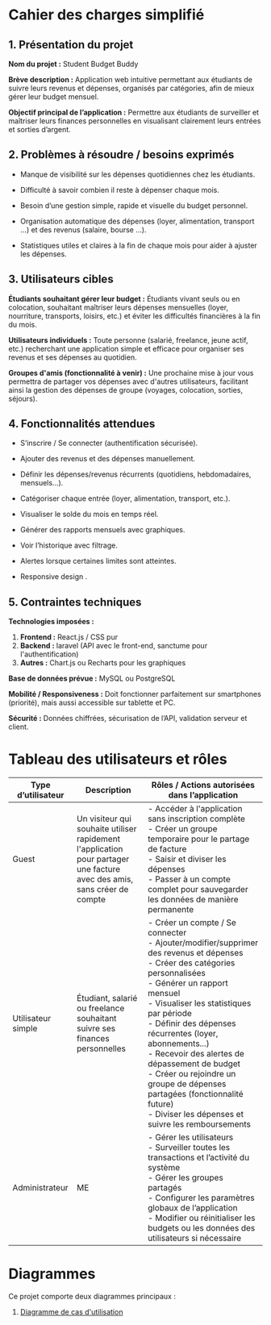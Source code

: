 # Cahier des charges simplifié
## 1. Présentation du projet
**Nom du projet :** Student Budget Buddy

**Brève description :**
Application web intuitive permettant aux étudiants de suivre leurs revenus et dépenses, organisés par catégories, afin de mieux gérer leur budget mensuel.

**Objectif principal de l’application :**
Permettre aux étudiants de surveiller et maîtriser leurs finances personnelles en visualisant clairement leurs entrées et sorties d’argent.

## 2. Problèmes à résoudre / besoins exprimés
- Manque de visibilité sur les dépenses quotidiennes chez les étudiants.

- Difficulté à savoir combien il reste à dépenser chaque mois.

- Besoin d’une gestion simple, rapide et visuelle du budget personnel.

- Organisation automatique des dépenses (loyer, alimentation, transport …) et des revenus (salaire, bourse …).

- Statistiques utiles et claires à la fin de chaque mois pour aider à ajuster les dépenses.

## 3. Utilisateurs cibles
**Étudiants souhaitant gérer leur budget :**
Étudiants vivant seuls ou en colocation, souhaitant maîtriser leurs dépenses mensuelles (loyer, nourriture, transports, loisirs, etc.) et éviter les difficultés financières à la fin du mois.

**Utilisateurs individuels :**
Toute personne (salarié, freelance, jeune actif, etc.) recherchant une application simple et efficace pour organiser ses revenus et ses dépenses au quotidien.

**Groupes d'amis (fonctionnalité à venir) :**
Une prochaine mise à jour vous permettra de partager vos dépenses avec d'autres utilisateurs, facilitant ainsi la gestion des dépenses de groupe (voyages, colocation, sorties, séjours).

## 4. Fonctionnalités attendues
- S’inscrire / Se connecter (authentification sécurisée).

- Ajouter des revenus et des dépenses manuellement.

- Définir les dépenses/revenus récurrents (quotidiens, hebdomadaires, mensuels...).

- Catégoriser chaque entrée (loyer, alimentation, transport, etc.).

- Visualiser le solde du mois en temps réel.

- Générer des rapports mensuels avec graphiques.

- Voir l’historique avec filtrage.

- Alertes lorsque certaines limites sont atteintes.

- Responsive design .

## 5. Contraintes techniques
**Technologies imposées :**

1. **Frontend :** React.js / CSS pur
1. **Backend :** laravel (API avec le front-end, sanctume pour l'authentification)
1. **Autres :** Chart.js ou Recharts pour les graphiques


**Base de données prévue :** MySQL ou PostgreSQL



**Mobilité / Responsiveness :** Doit fonctionner parfaitement sur smartphones (priorité), mais aussi accessible sur tablette et PC.

**Sécurité :** Données chiffrées, sécurisation de l’API, validation serveur et client.

# Tableau des utilisateurs et rôles

|Type d’utilisateur|Description|Rôles / Actions autorisées dans l’application|
|------------------|-----------|---------------------------------------------|
|Guest|Un visiteur qui souhaite utiliser rapidement l'application pour partager une facture avec des amis, sans créer de compte|- Accéder à l'application sans inscription complète <br>- Créer un groupe temporaire pour le partage de facture <br>- Saisir et diviser les dépenses <br>- Passer à un compte complet pour sauvegarder les données de manière permanente |
|Utilisateur simple|Étudiant, salarié ou freelance souhaitant suivre ses finances personnelles|- Créer un compte / Se connecter <br>- Ajouter/modifier/supprimer des revenus et dépenses <br>- Créer des catégories personnalisées <br>- Générer un rapport mensuel <br>- Visualiser les statistiques par période <br>- Définir des dépenses récurrentes (loyer, abonnements...) <br>- Recevoir des alertes de dépassement de budget <br> - Créer ou rejoindre un groupe de dépenses partagées (fonctionnalité future) <br> - Diviser les dépenses et suivre les remboursements |
|Administrateur|ME|- Gérer les utilisateurs <br> - Surveiller toutes les transactions et l’activité du système <br> - Gérer les groupes partagés <br> - Configurer les paramètres globaux de l’application <br> - Modifier ou réinitialiser les budgets ou les données des utilisateurs si nécessaire|


# Diagrammes  
Ce projet comporte deux diagrammes principaux :

1. [Diagramme de cas d'utilisation](https://lucid.app/lucidchart/217ede86-dbcf-4516-ba52-2f2ec69a63fd/edit?viewport_loc=-2606%2C-858%2C7994%2C3800%2C0_0&invitationId=inv_dc428848-5f7d-4b6d-be30-03ba79a4a1f6)
